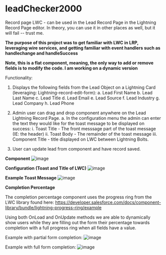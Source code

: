 # leadChecker2000
Record page LWC - can be used in the Lead Record Page in the Lightning Record Page editor. In theory, you can use it in other places as well, but it will fail -- trust me. 

**The purpose of this project was to get familiar with LWC in LRP, leveraging wire services, and getting familiar with event handlers such as handlechange and handleSuccess**

**Note, this is a flat component, meaning, the only way to add or remove fields is to modify the code. I am working on a dynamic version**

Functionality: 

1. Displays the following fields from the Lead Object on a Lightning Card (leveraging: Lightning-record-edit-form):
  a. Lead First Name
  b. Lead Last Name
  c. Lead Title
  d. Lead Email
  e. Lead Source
  f. Lead Industry
  g. Lead Company
  h. Lead Phone

2. Admin user can drag and drop component anywhere on the Lead Lightning Record Page. 
    a. In the configuration menu the admin can enter the text they would like for the toast message to be displayed on success:
          i. Toast Title - The front messsage part of the toast message (IE: the header) 
         ii. Toast Body - The remainder of the toast message 
        iii. Component Title - title displayed on LWC between Lightning Bolts.
        
3. User can update lead from component and have record saved. 


**Component**
![image](https://user-images.githubusercontent.com/58155079/147593905-155534ed-ffb7-4f2a-8d99-273c2b3d36ca.png)

**Configuration (Toast and Title of LWC)**
![image](https://user-images.githubusercontent.com/58155079/147594013-6b24c253-edf5-4718-b014-189767b0d3f2.png)


**Example Toast Message**
![image](https://user-images.githubusercontent.com/58155079/147594301-22ff1d2d-db6b-4ec3-b8d2-46f8c37d848f.png)


**Completion Percentage**

The completion percentage component uses the progress ring from the LWC library found here: https://developer.salesforce.com/docs/component-library/bundle/lightning-progress-ring/example 

Using both OnLoad and OnUpdate methods we are able to dynamically show users while they are filling out the form their percentage towards completion with a full progress ring when all fields have a value. 

Example with partial form completion: 
![image](https://user-images.githubusercontent.com/58155079/147675341-50553f8b-0ac7-43e6-a7e2-1b810d51bcbf.png)

Example with full form completion: 
![image](https://user-images.githubusercontent.com/58155079/147675363-de3a7113-239e-4aa6-b952-34095a301aa0.png)


